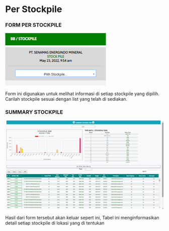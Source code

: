 # Per Stockpile

### FORM PER STOCKPILE

![](../../.gitbook/assets/perstockpile.PNG)

Form ini digunakan untuk melihat informasi di setiap stockpile yang dipilih. Carilah stockpile sesuai dengan list yang telah di sediakan.

### SUMMARY STOCKPILE

![](<../../.gitbook/assets/Screenshot (22).png>)

Hasil dari form tersebut akan keluar sepert ini, Tabel ini menginformasikan detail setiap stockpile di lokasi yang di tentukan
